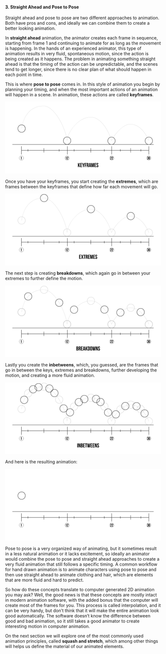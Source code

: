#### 3. Straight Ahead and Pose to Pose

Straight ahead and pose to pose are two different approaches to animation. Both have pros and cons, and ideally we can combine them to create a better looking animation.

In **straight ahead** animation, the animator creates each frame in sequence, starting from frame 1 and continuing to animate for as long as the movement is happening. In the hands of an experienced animator, this type of animation results in very fluid, spontaneous motion, since the action is being created as it happens. The problem in animating something straight ahead is that the timing of the action can be unpredictable, and the scenes tend to get longer, since there is no clear plan of what should happen in each point in time. 

This is where **pose to pose** comes in. In this style of animation you begin by planning your timing, and when the most important actions of an animation will happen in a scene. In animation, these actions are called **keyframes**.

![](/assets/08_strightaheadposetopose_keys.png)

Once you have your keyframes, you start creating the **extremes**, which are frames between the keyframes that define how far each movement will go.

![](/assets/09_strightaheadposetopose_extremes.png)

The next step is creating **breakdowns**, which again go in between your extremes to further define the motion.

![](/assets/10_strightaheadposetopose_breakdowns.png)

Lastly you create the **inbetweens**, which, you guessed, are the frames that go in between the keys, extremes and breakdowns, further developing the motion, and creating a more fluid animation.

![](/assets/11_strightaheadposetopose_inbetweens.png)

And here is the resulting animation:

![](/assets/12_strightaheadposetopose.gif)

Pose to pose is a very organized way of animating, but it sometimes result in a less natural animation or it lacks excitement, so ideally an animator would combine the pose to pose and straight ahead approaches to create a very fluid animation that still follows a specific timing. A common workflow for hand drawn animation is to animate characters using pose to pose and then use straight ahead to animate clothing and hair, which are elements that are more fluid and hard to predict.

So how do these concepts translate to computer generated 2D animation you may ask? Well, the good news is that these concepts are mostly intact in modern animation software, with the added bonus that the computer will create most of the frames for you. This process is called interpolation, and it can be very handy, but don’t think that it will make the entire animation look good automatically. The software doesn’t know the difference between good and bad animation, so it still takes a good animator to create interesting motion in computer animation.

On the next section we will explore one of the most commonly used animation principles, called **squash and stretch**, which among other things will helps us define the material of our animated elements.